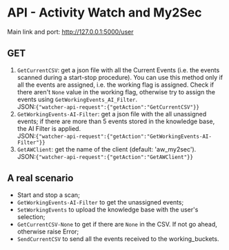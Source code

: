 # API - Activity Watch and My2Sec


Main link and port: http://127.0.0.1:5000/user

## GET
1. ```GetCurrentCSV```: get a json file with all the Current Events (i.e. the events scanned during a start-stop procedure). You can use this method only if all the events are assigned, i.e. the working flag is assigned. Check if there aren't ```None``` value in the working flag, otherwise try to assign the events using ```GetWorkingEvents_AI_Filter```.<br>JSON:```{"watcher-api-request":{"getAction":"GetCurrentCSV"}}```
2. ```GetWorkingEvents-AI-Filter```: get a json file with the all unassigned events; if there are more than 5 events stored in the knowledge base, the AI Filter is applied.<br>JSON:```{"watcher-api-request":{"getAction":"GetWorkingEvents-AI-Filter"}}```
3. ```GetAWClient```: get the name of the client (default: 'aw_my2sec').<br>JSON:```{"watcher-api-request":{"getAction":"GetAWClient"}}```

## A real scenario
- Start and stop a scan;
- ```GetWorkingEvents-AI-Filter``` to get the unassigned events;
- ```SetWorkingEvents``` to upload the knowledge base with the user's selection;
- ```GetCurrentCSV-None``` to get if there are ```None``` in the CSV. If not go ahead, otherwise raise Error;
- ```SendCurrentCSV``` to send all the events received to the working_buckets.
